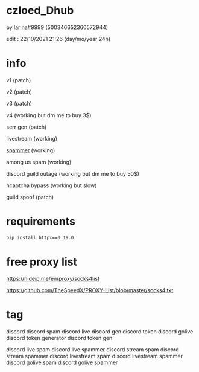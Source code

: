 # czloed_Dhub

by larina#9999 (500346652360572944)

edit : 22/10/2021 21:26 (day/mo/year 24h)

# info

v1 (patch)

v2 (patch)

v3 (patch)

v4 (working but dm me to buy 3$)

serr gen (patch)

livestream (working)

[spammer](https://github.com/Larinax999/czloed_Dhub/blob/main/czloed_Dhub_dub_dis.py) (working)

among us spam (working)

discord guild outage (working but dm me to buy 50$)

hcaptcha bypass (working but slow)

guild spoof (patch)

# requirements

```bash
pip install httpx==0.19.0
```

# free proxy list

https://hideip.me/en/proxy/socks4list

https://github.com/TheSpeedX/PROXY-List/blob/master/socks4.txt

# tag

discord 
discord spam
discord live
discord gen
discord token
discord golive
discord token generator
discord token gen


discord live spam
discord live spammer
discord stream spam
discord stream spammer
discord livestream spam
discord livestream spammer
discord golive spam
discord golive spammer
